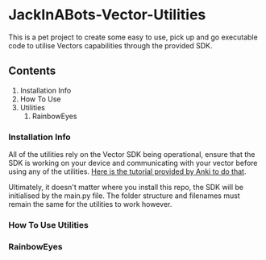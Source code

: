 # JackInABots-Vector-Utilities
This is a pet project to create some easy to use, pick up and go executable code to utilise Vectors capabilities through the provided SDK.

## Contents
1. Installation Info
1. How To Use
1. Utilities
    1. RainbowEyes


### Installation Info
All of the utilities rely on the Vector SDK being operational, ensure that the SDK is working on your device and communicating with your vector before using any of the utilities. [Here is the tutorial provided by Anki to do that](https://developer.anki.com/vector/docs/index.html).

Ultimately, it doesn't matter where you install this repo, the SDK will be initialised by the main.py file. The folder structure and filenames must remain the same for the utilities to work however.

### How To Use Utilities


### RainbowEyes
